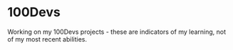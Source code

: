 # 100Devs
Working on my 100Devs projects - these are indicators of my learning, not of my most recent abilities.
